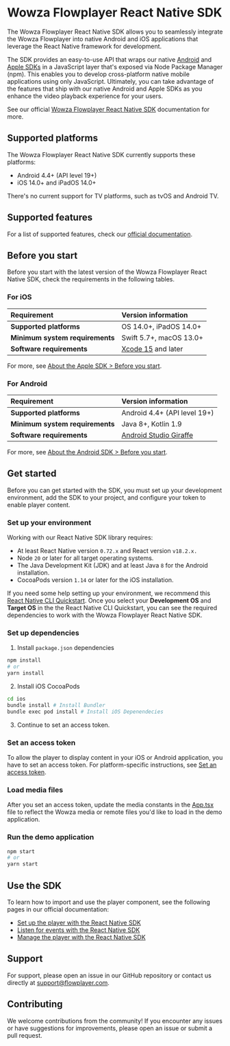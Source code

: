 # Wowza Flowplayer React Native SDK

The Wowza Flowplayer React Native SDK allows you to seamlessly integrate the Wowza Flowplayer into native Android and iOS applications that leverage the React Native framework for development.

The SDK provides an easy-to-use API that wraps our native [Android](https://github.com/flowplayer/flowplayer-android-sdk-demo) and [Apple SDKs](https://github.com/flowplayer/apple-sdk-releases) in a JavaScript layer that's exposed via Node Package Manager (npm). This enables you to develop cross-platform native mobile applications using only JavaScript. Ultimately, you can take advantage of the features that ship with our native Android and Apple SDKs as you enhance the video playback experience for your users.

See our official [Wowza Flowplayer React Native SDK](https://developer.wowza.com/docs/wowza-flowplayer/react-native-sdk/) documentation for more.

## Supported platforms

The Wowza Flowplayer React Native SDK currently supports these platforms:

* Android 4.4+ (API level 19+)
* iOS 14.0+ and iPadOS 14.0+

There's no current support for TV platforms, such as tvOS and Android TV.

## Supported features

For a list of supported features, check our [official documentation](https://developer.wowza.com/docs/wowza-flowplayer/react-native-sdk/about-the-react-native-sdk/#supported-features).

## Before you start

Before you start with the latest version of the Wowza Flowplayer React Native SDK, check the requirements in the following tables.

### For iOS

| Requirement | Version information |
| :----- | :----- |
| **Supported platforms** | OS 14.0+, iPadOS 14.0+ |
| **Minimum system requirements** | Swift 5.7+, macOS 13.0+ |
| **Software requirements** | [Xcode 15](https://developer.apple.com/download/all/?q=xcode) and later |

For more, see [About the Apple SDK > Before you start](https://developer.wowza.com/docs/wowza-flowplayer/apple-sdk/about-the-apple-sdk/#before-you-start).

### For Android

| Requirement | Version information |
| :----- | :----- |
| **Supported platforms** | Android 4.4+ (API level 19+) |
| **Minimum system requirements** | Java 8+, Kotlin 1.9 |
| **Software requirements** | [Android Studio Giraffe](https://developer.android.com/studio) |

For more, see [About the Android SDK > Before you start](https://developer.wowza.com/docs/wowza-flowplayer/android-sdk/about-the-android-sdk/#before-you-start).

## Get started

Before you can get started with the SDK, you must set up your development environment, add the SDK to your project, and configure your token to enable player content.

### Set up your environment

Working with our React Native SDK library requires:

* At least React Native version `0.72.x` and React version `v18.2.x.`
* Node `20` or later for all target operating systems.
* The Java Development Kit (JDK) and at least Java `8` for the Android installation.
* CocoaPods version `1.14` or later for the iOS installation.

If you need some help setting up your environment, we recommend this [React Native CLI Quickstart](https://reactnative.dev/docs/environment-setup?guide=native). Once you select your **Development OS** and **Target OS** in the the React Native CLI Quickstart, you can see the required dependencies to work with the Wowza Flowplayer React Native SDK.

### Set up dependencies

1. Install `package.json` dependencies

```bash
npm install
# or
yarn install
```

2. Install iOS CocoaPods

```bash
cd ios
bundle install # Install Bundler
bundle exec pod install # Install iOS Depenendecies
```

3. Continue to set an access token.

### Set an access token

To allow the player to display content in your iOS or Android application, you have to set an access token. For platform-specific instructions, see [Set an access token](http://developer.wowza.com/docs/wowza-flowplayer/react-native-sdk/get-started/#set-an-access-token).

### Load media files

After you set an access token, update the media constants in the [App.tsx](https://github.com/flowplayer/react-native-sdk-demo/blob/main/src/App.tsx) file to reflect the Wowza media or remote files you'd like to load in the demo application.

### Run the demo application

```bash
npm start
# or
yarn start
```

## Use the SDK

To learn how to import and use the player component, see the following pages in our official documentation:

* [Set up the player with the React Native SDK](http://developer.wowza.com/docs/wowza-flowplayer/react-native-sdk/set-up-the-player/)
* [Listen for events with the React Native SDK](http://developer.wowza.com/docs/wowza-flowplayer/react-native-sdk/listen-for-events/)
* [Manage the player with the React Native SDK](http://developer.wowza.com/docs/wowza-flowplayer/react-native-sdk/manage-the-player/)

## Support

For support, please open an issue in our GitHub repository or contact us directly at <support@flowplayer.com>.

## Contributing

We welcome contributions from the community! If you encounter any issues or have suggestions for improvements, please open an issue or submit a pull request.
